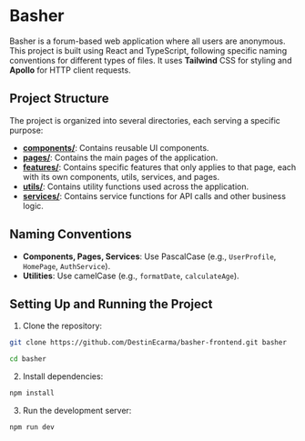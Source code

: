 # Basher

Basher is a forum-based web application where all users are anonymous. This project is built using React and TypeScript, following specific naming conventions for different types of files. It uses **Tailwind** CSS for styling and **Apollo** for HTTP client requests.

## Project Structure

The project is organized into several directories, each serving a specific purpose:

- [**components/**](./src/components/README.md): Contains reusable UI components.
- [**pages/**](./src/pages/README.md): Contains the main pages of the application.
- [**features/**](./src/features/README.md): Contains specific features that only applies to that page, each with its own components, utils, services, and pages.
- [**utils/**](./src/utils/README.md): Contains utility functions used across the application.
- [**services/**](./src/services/README.md): Contains service functions for API calls and other business logic.

## Naming Conventions

- **Components, Pages, Services**: Use PascalCase (e.g., `UserProfile`, `HomePage`, `AuthService`).
- **Utilities**: Use camelCase (e.g., `formatDate`, `calculateAge`).

## Setting Up and Running the Project

1. Clone the repository:

```sh
git clone https://github.com/DestinEcarma/basher-frontend.git basher

cd basher
```

2. Install dependencies:

```sh
npm install
```

3. Run the development server:

```sh
npm run dev
```
